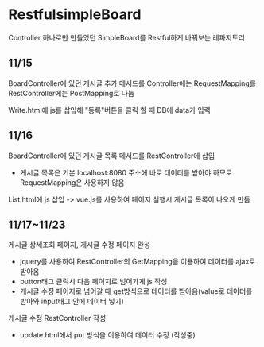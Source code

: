 # RestfulsimpleBoard

Controller 하나로만 만들었던 SimpleBoard를 Restful하게 바꿔보는 레파지토리


11/15
---
BoardController에 있던 게시글 추가 메서드를 Controller에는 RequestMapping를 RestController에는 PostMapping로 나눔

Write.html에 js를 삽입해 "등록"버튼을 클릭 할 때 DB에 data가 입력

11/16
---
BoardController에 있던 게시글 목록 메서드를 RestController에 삽입
  - 게시글 목록은 기본 localhost:8080 주소에 바로 데이터를 받아야 하므로 RequestMapping은 사용하지 않음

List.html에 js 삽입 -> vue.js를 사용하여 페이지 실행시 게시글 목록이 나오게 만듬

11/17~11/23
---
게시글 상세조회 페이지, 게시글 수정 페이지 완성
 - jquery를 사용하여 RestController의 GetMapping을 이용하여 데이터를 ajax로 받아옴
 - button태그 클릭시 다음 페이지로 넘어가게 js 작성
 - 게시글 수정 페이지로 넘어갈 때 get방식으로 데이터를 받아옴(value로 데이터를 받아와 input태그 안에 데이터 넣기)
 
 게시글 수정 RestController 작성
 - update.html에서 put 방식을 이용하여 데이터 수정 (작성중)
